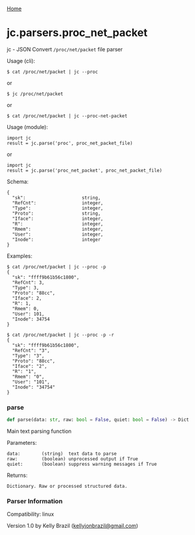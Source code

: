 [Home](https://kellyjonbrazil.github.io/jc/)
<a id="jc.parsers.proc_net_packet"></a>

# jc.parsers.proc\_net\_packet

jc - JSON Convert `/proc/net/packet` file parser

Usage (cli):

    $ cat /proc/net/packet | jc --proc

or

    $ jc /proc/net/packet

or

    $ cat /proc/net/packet | jc --proc-net-packet

Usage (module):

    import jc
    result = jc.parse('proc', proc_net_packet_file)

or

    import jc
    result = jc.parse('proc_net_packet', proc_net_packet_file)

Schema:

    {
      "sk":                     string,
      "RefCnt":                 integer,
      "Type":                   integer,
      "Proto":                  string,
      "Iface":                  integer,
      "R":                      integer,
      "Rmem":                   integer,
      "User":                   integer,
      "Inode":                  integer
    }

Examples:

    $ cat /proc/net/packet | jc --proc -p
    {
      "sk": "ffff9b61b56c1800",
      "RefCnt": 3,
      "Type": 3,
      "Proto": "88cc",
      "Iface": 2,
      "R": 1,
      "Rmem": 0,
      "User": 101,
      "Inode": 34754
    }

    $ cat /proc/net/packet | jc --proc -p -r
    {
      "sk": "ffff9b61b56c1800",
      "RefCnt": "3",
      "Type": "3",
      "Proto": "88cc",
      "Iface": "2",
      "R": "1",
      "Rmem": "0",
      "User": "101",
      "Inode": "34754"
    }

<a id="jc.parsers.proc_net_packet.parse"></a>

### parse

```python
def parse(data: str, raw: bool = False, quiet: bool = False) -> Dict
```

Main text parsing function

Parameters:

    data:        (string)  text data to parse
    raw:         (boolean) unprocessed output if True
    quiet:       (boolean) suppress warning messages if True

Returns:

    Dictionary. Raw or processed structured data.

### Parser Information
Compatibility:  linux

Version 1.0 by Kelly Brazil (kellyjonbrazil@gmail.com)
